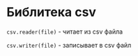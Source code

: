 # Библитека __csv__

`csv.reader(file)` - читает из csv файла

`csv.writer(file)` - записывает в csv файл

<!-- todo: tododo -->